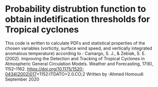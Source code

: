 # Probability distrubtion function  to obtain indetification thresholds for Tropical cyclones
 This code is written to calculate PDFs and statistical properties of the chosen 
 variables (vorticity, surface wind speed, and vertically integrated anomalous 
 temperature) according to :
         Camargo, S. J., & Zebiak, S. E. (2002). Improving the Detection and 
         Tracking of Tropical Cyclones in Atmospheric General Circulation 
             Models. Weather and   Forecasting, 17(6), 1152–1162.
         https://doi.org/10.1175/1520-0434(2002)017<1152:ITDATO>2.0.CO;2
                  Written by :Ahmed Homoudi
                      September 2020
